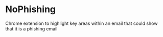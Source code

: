 # NoPhishing
Chrome extension to highlight key areas within an email that could show that it is a phishing email
